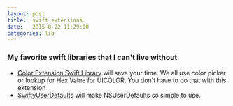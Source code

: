 ```yaml
---
layout: post  
title:  swift extensions.   
date:   2015-8-22 11:29:00  
categories: lib  
---
```

### My favorite swift libraries that I can't live without
* [Color Extension Swift Library](https://github.com/bennyguitar/Colours) will save your time.
We all use color picker or lookup for Hex Value for UICOLOR. You don't have to do that with this  extension 
* [SwiftyUserDefaults](https://github.com/radex/SwiftyUserDefaults) will make NSUserDefaults so simple to use.
 
  